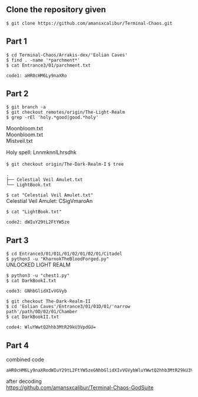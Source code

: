 ## Clone the repository given
`$ git clone https://github.com/amansxcalibur/Terminal-Chaos.git`

## Part 1

`$ cd Terminal-Chaos/Arrakis-dex/'Eolian Caves' `  
`$ find . -name '*parchment*'`  
`$ cat Entrance3/01/parchment.txt`  

```
code1: aHR0cHM6Ly9naXRo
```
## Part 2

`$ git branch -a`  
`$ git checkout remotes/origin/The-Light-Realm`  
`$ grep -rEl 'holy.*good|good.*holy'`  

Moonbloom.txt   
Moonbloom.txt  
Mistveil.txt   

Holy spell: LnnmknnlLhrsdhk

`$ git checkout origin/The-Dark-Realm-I`
`$ tree`

```
.
├── Celestial Veil Amulet.txt
└── LightBook.txt
```

`$ cat "Celestial Veil Amulet.txt"`  
Celestial Veil Amulet: CSigVmaroAn

`$ cat "LightBook.txt"`  
```
code2: dWIuY29tL2FtYW5ze
```

## Part 3

`$ cd Entrance3/01/01L/01/02/01/02/01/Citadel`  
`$ python3 -u "KharnokTheBloodForged.py"`  
UNLOCKED LIGHT REALM

`$ python3 -u "chest1.py"`  
`$ cat DarkBookI.txt`  
```
code3: GNhbGlidXIvVGVyb
```

`$ git checkout The-Dark-Realm-II`  
`$ cd 'Eolian Caves'/Entrance3/01/01D/01/'narrow path'/path/0D/02/01/Chamber`  
`$ cat DarkBookII.txt`  
```
code4: WluYWwtQ2hhb3MtR29kU3VpdGU=
```

## Part 4

combined code
```
aHR0cHM6Ly9naXRodWIuY29tL2FtYW5zeGNhbGlidXIvVGVybWluYWwtQ2hhb3MtR29kU3VpdGU=
```
after decoding  
https://github.com/amansxcalibur/Terminal-Chaos-GodSuite
